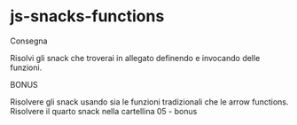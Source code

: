 # js-snacks-functions

Consegna

Risolvi gli snack che troverai in allegato definendo e invocando delle funzioni.

BONUS

Risolvere gli snack usando sia le funzioni tradizionali che le arrow functions.
Risolvere il quarto snack nella cartellina 05 - bonus
